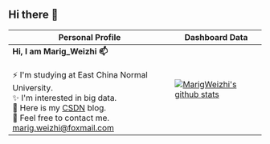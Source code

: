 ## Hi there 👋
   
| Personal Profile                                                                                                                                                                                                                                                                                                                                             | Dashboard Data                                                                                                                                        |
|-------------------------------------------------------------------------------------------------------------------------------------------------------------------------------------------------------------------------------------------------------------------------------------------------------------------------------------------------------|-------------------------------------------------------------------------------------------------------------------------------------------------------|
| __Hi, I am Marig_Weizhi 📫__<br/><br/>⚡ I'm studying at East China Normal University.<br/>  ✨ I'm interested in big data.<br/> 🌱 Here is my [CSDN](https://blog.csdn.net/qq_45613838) blog.<br/> 💬 Feel free to contact me. marig.weizhi@foxmail.com<br/> | [![MarigWeizhi's github stats](https://github-readme-stats.vercel.app/api?username=MarigWeizhi&show_icons=true)](https://github.com/MarigWeizhi) |


<!--
**MarigWeizhi/MarigWeizhi** is a ✨ _special_ ✨ repository because its `README.md` (this file) appears on your GitHub profile.

Here are some ideas to get you started:

- 🔭 I’m currently working on ...
- 🌱 I’m currently learning ...
- 👯 I’m looking to collaborate on ...
- 🤔 I’m looking for help with ...
- 💬 Ask me about ...
- 📫 How to reach me: ...
- 😄 Pronouns: ...
- ⚡ Fun fact: ...
-->
